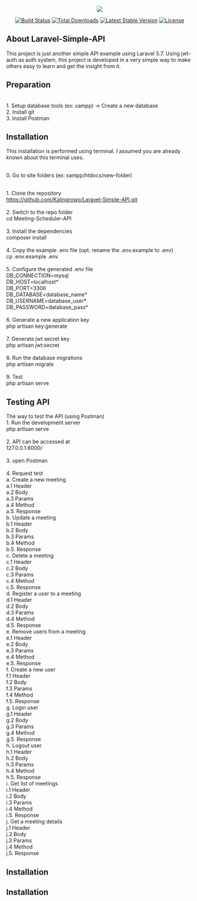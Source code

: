 <p align="center"><img src="https://laravel.com/assets/img/components/logo-laravel.svg"></p>

<p align="center">
<a href="https://travis-ci.org/laravel/framework"><img src="https://travis-ci.org/laravel/framework.svg" alt="Build Status"></a>
<a href="https://packagist.org/packages/laravel/framework"><img src="https://poser.pugx.org/laravel/framework/d/total.svg" alt="Total Downloads"></a>
<a href="https://packagist.org/packages/laravel/framework"><img src="https://poser.pugx.org/laravel/framework/v/stable.svg" alt="Latest Stable Version"></a>
<a href="https://packagist.org/packages/laravel/framework"><img src="https://poser.pugx.org/laravel/framework/license.svg" alt="License"></a>
</p>

## About Laravel-Simple-API
This project is just another simple API example using Laravel 5.7. Using jwt-auth as auth system, this project is developed in a very simple way to make others easy to learn and get the insight from it.


## Preparation
  <br />1. Setup database tools (ex: xampp) -> Create a new database
  <br />2. Install git
  <br />3. Install Postman


## Installation
  This installation is performed using terminal. I assumed you are already known about this terminal uses.

  <br />0. Go to site folders (ex: xampp/htdocs/new-folder)

  <br />1. Clone the repository
  <br />https://github.com/Kalingrowo/Laravel-Simple-API.git
<br />
  <br />2. Switch to the repo folder
  <br />cd Meeting-Scheduler-API
<br />
  <br />3. Install the dependencies
  <br />composer install
<br />
  <br />4. Copy the example .env file (opt: rename the .env.example to .env)
  <br />cp .env.example .env
<br />
  <br />5. Configure the generated .env file
  <br />DB_CONNECTION=mysql
  <br />DB_HOST=localhost*
  <br />DB_PORT=3306
  <br />DB_DATABASE=database_name*
  <br />DB_USERNAME=database_user*
  <br />DB_PASSWORD=database_pass*
<br />
  <br />6. Generate a new application key
  <br />php artisan key:generate
<br />
  <br />7. Generate jwt secret key
  <br />php artisan jwt:secret
<br />
  <br />8. Run the database migrations
  <br />php artisan migrate
<br />
  <br />9. Test
  <br />php artisan serve


## Testing API
The way to test the API (using Postman)
<br />1. Run the development server
<br />php artisan serve
<br />
<br />2. API can be accessed at
<br />127.0.0.1:8000/
<br />
<br />3. open Postman
<br />
<br />4. Request test
<br />a. Create a new meeting
<br />a.1 Header
<br />a.2 Body
<br />a.3 Params
<br />a.4 Method
<br />a.5. Response
<br />b. Update a meeting
<br />b.1 Header
<br />b.2 Body
<br />b.3 Params
<br />b.4 Method
<br />b.5. Response
<br />c. Delete a meeting
<br />c.1 Header
<br />c.2 Body
<br />c.3 Params
<br />c.4 Method
<br />c.5. Response
<br />d. Register a user to a meeting
<br />d.1 Header
<br />d.2 Body
<br />d.3 Params
<br />d.4 Method
<br />d.5. Response
<br />e. Remove users from a meeting
<br />e.1 Header
<br />e.2 Body
<br />e.3 Params
<br />e.4 Method
<br />e.5. Response
<br />f. Create a new user
<br />f.1 Header
<br />f.2 Body
<br />f.3 Params
<br />f.4 Method
<br />f.5. Response
<br />g. Login user
<br />g.1 Header
<br />g.2 Body
<br />g.3 Params
<br />g.4 Method
<br />g.5. Response
<br />h. Logout user
<br />h.1 Header
<br />h.2 Body
<br />h.3 Params
<br />h.4 Method
<br />h.5. Response
<br />i. Get list of meetings
<br />i.1 Header
<br />i.2 Body
<br />i.3 Params
<br />i.4 Method
<br />i.5. Response
<br />j. Get a meeting details
<br />j.1 Header
<br />j.2 Body
<br />j.3 Params
<br />j.4 Method
<br />j.5. Response




## Installation
## Installation

